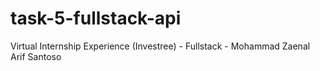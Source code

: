 # task-5-fullstack-api
 Virtual Internship Experience (Investree) - Fullstack - Mohammad Zaenal Arif Santoso
